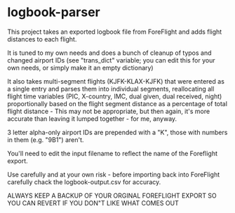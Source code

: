 # logbook-parser
This project takes an exported logbook file from ForeFlight and adds flight distances to each flight.

It is tuned to my own needs and does a bunch of cleanup of typos and changed airport IDs (see "trans_dict" variable; you can edit this for your own needs,
or simply make it an empty dictionary)

It also takes multi-segment flights (KJFK-KLAX-KJFK) that were entered as a single entry and parses them into individual segments,
reallocating all flight time variables (PIC, X-country, IMC, dual given, dual received, night) proportionally based on the flight segment distance
as a percentage of total flight distance - This may not be appropriate, but then again, it's more accurate than leaving it lumped together - for me, anyway.

3 letter alpha-only airport IDs are prepended with a "K", those with numbers in them (e.g. "9B1") aren't. 

You'll need to edit the input filename to reflect the name of the Foreflight export.

Use carefully and at your own risk - before importing back into ForeFlight carefully chack the logbook-output.csv for accuracy.

ALWAYS KEEP A BACKUP OF YOUR ORGINAL FOREFLIGHT EXPORT SO YOU CAN REVERT IF YOU DON"T LIKE WHAT COMES OUT

